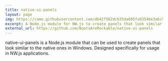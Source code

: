 ```yaml
---
title: native-ui-panels
layout: page
img: https://camo.githubusercontent.com/d642f562dcb35da605fa93546e3a6c9a6f2aa806/687474703a2f2f692e696d6775722e636f6d2f633044364e425a2e706e673f31
excerpt: A Node.js module for NW.js to create panels that look similar to the native ones in Windows.
external_url: https://github.com/BoatsAreRockable/native-ui-panels
---
```


native-ui-panels is a Node.js module that can be used to create panels that look similar to the native ones in Windows. Designed specifically for usage in NW.js applications.